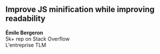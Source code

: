 
## Improve JS minification while improving readability

**Émile Bergeron**  
5k+ rep on Stack Overflow  
L'entreprise TLM